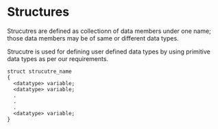 # Structures

Strucutres are defined as collectionn of data members under one name; those data members may be of same or different data types.

Strucutre is used for defining user defined data types by using primitive data types as per our requirements.

```
struct strucutre_name
{
  <datatype> variable;
  <datatype> variable;
  .
  .
  .
  <datatype> variable;
}
```
